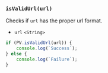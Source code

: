 ### ``isValidUrl(url)``
Checks if ``url`` has the proper url format.

- `url` `<String>`

```js
if (PV.isValidUrl(url)) {
    console.log(`Success`);
} else {
    console.log(`Failure`);
}
```